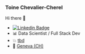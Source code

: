 ### Toine Chevalier-Cherel

Hi there 👋

- [![Linkedin Badge](https://img.shields.io/badge/-toinecc-blue?style=flat-square&logo=Linkedin&logoColor=white&link=https://www.linkedin.com/in/toinecc/)](https://www.linkedin.com/in/toinecc/)
- 📊 Data Scientist / Full Stack Dev
- 💥 [tbd]()
- 📍 [Geneva (CH)](https://www.google.com/maps?q=geneva)
